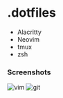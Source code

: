 # .dotfiles

- Alacritty
- Neovim
- tmux 
- zsh
### Screenshots
<img alt="vim" src="https://user-images.githubusercontent.com/621317/207847223-8c16c455-aa5f-4fa7-b347-88c0be094f61.png">
<img alt="git" src="https://user-images.githubusercontent.com/621317/207847217-80eb03cc-f3a1-4046-8de0-ac87b126e50d.png">
